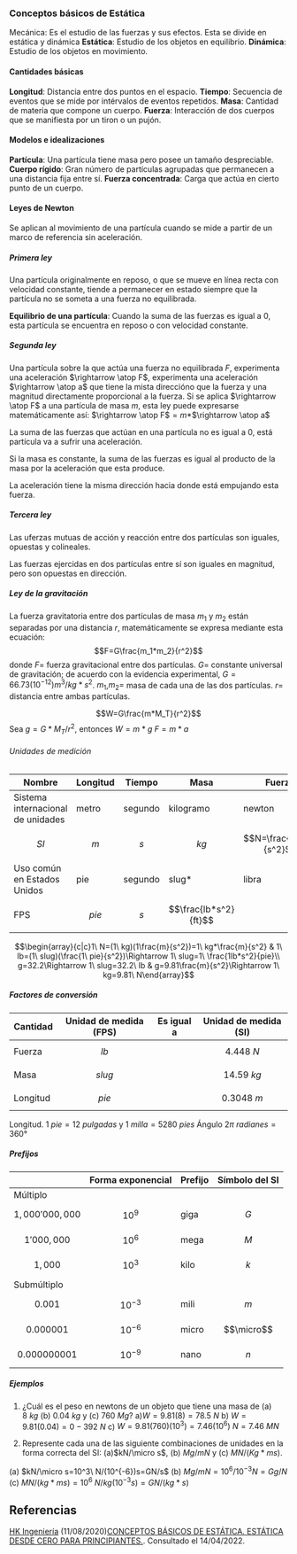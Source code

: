 ### Conceptos básicos de Estática
Mecánica: Es el estudio de las fuerzas y sus efectos. Esta se divide en estática y dinámica
**Estática**: Estudio de los objetos en equilibrio.
**Dinámica**: Estudio de los objetos en movimiento.

#### Cantidades básicas
**Longitud**: Distancia entre dos puntos en el espacio.
**Tiempo**: Secuencia de eventos que se mide por intérvalos de eventos repetidos.
**Masa**: Cantidad de materia que compone un cuerpo.
**Fuerza**: Interacción de dos cuerpos que se manifiesta por un tiron o un pujón.

#### Modelos e idealizaciones
**Partícula**: Una partícula tiene masa pero posee un tamaño despreciable.
**Cuerpo rígido**: Gran número de partículas agrupadas que permanecen a una distancia fija entre sí.
**Fuerza concentrada**: Carga que actúa en cierto punto de un cuerpo.
#### Leyes de Newton
Se aplican al movimiento de una partícula cuando se mide a partir de un marco de referencia sin aceleración.
##### Primera ley
Una partícula originalmente en reposo, o que se mueve en línea recta con velocidad constante, tiende a permanecer en estado siempre que la partícula no se someta a una fuerza no equilibrada.

**Equilibrio de una partícula**: Cuando la suma de las fuerzas es igual a 0, esta partícula se encuentra en reposo o con velocidad constante.

##### Segunda ley
Una partícula sobre la que actúa una fuerza no equilibrada $F$, experimenta una aceleración $\rightarrow \atop F$, experimenta una aceleración $\rightarrow \atop a$ que tiene la mista direccióno que la fuerza y una magnitud directamente proporcional a la fuerza. Si se aplica $\rightarrow \atop F$ a una partícula de masa $m$, esta ley puede expresarse matemáticamente así: $\rightarrow \atop F$$=m*$$\rightarrow \atop a$

La suma de las fuerzas que actúan en una partícula no es igual a 0, está partícula va a sufrir una aceleración.

Si la masa es constante, la suma de las fuerzas es igual al producto de la masa por la aceleración que esta produce.

La aceleración tiene la misma dirección hacia donde está empujando esta fuerza.

##### Tercera ley
Las uferzas mutuas de acción y reacción entre dos partículas son iguales, opuestas y colineales.

Las fuerzas ejercidas en dos partículas entre sí son iguales en magnitud, pero son opuestas en dirección.

##### Ley de la gravitación
La fuerza gravitatoria entre dos partículas de masa $m_1$ y $m_2$ están separadas por una distancia $r$, matemáticamente se expresa mediante esta ecuación:
$$F=G\frac{m_1*m_2}{r^2}$$
donde 
$F=$ fuerza gravitacional entre dos partículas.
$G=$ constante universal de gravitación; de acuerdo con la evidencia experimental, $G=66.73(10^{-12})m^3/kg*s^2$.
$m_1$,$m_2=$ masa de cada una de las dos partículas.
$r=$ distancia entre ambas partículas.

$$W=G\frac{m*M_T}{r^2}$$
Sea $g=G*M_T/r^2$, entonces
$W=m*g$
$F=m*a$

###### Unidades de medición
|Nombre|Longitud|Tiempo|Masa|Fuerza|
|-|-|-|-|-|
Sistema internacional de unidades|metro|segundo|kilogramo|newton|
|$$SI$$|$$m$$|$$s$$|$$kg$$|$$N=\frac{kg*m}{s^2}$$|
|Uso común en Estados Unidos|pie|segundo|slug*|libra|
FPS|$$pie$$|$$s$$|$$\frac{lb*s^2}{ft}$$

$$\begin{array}{c|c}1\ N=(1\ kg)(1\frac{m}{s^2})=1\ kg*\frac{m}{s^2} & 1\ lb=(1\ slug)(\frac{1\ pie}{s^2})\Rightarrow 1\ slug=1\ \frac{1lb*s^2}{pie}\\ g=32.2\Rightarrow 1\ slug=32.2\ lb  & g=9.81\frac{m}{s^2}\Rightarrow 1\ kg=9.81\ N\end{array}$$

##### Factores de conversión
|Cantidad|Unidad de medida (FPS)|Es igual a|Unidad de medida (SI)|
|-|-|-|-|
|Fuerza|$$lb$$||$$4.448\ N$$|
|Masa|$$slug$$||$$14.59\ kg$$|
|Longitud|$$pie$$||$$0.3048\ m$$

Longitud. $1\ pie=12\ pulgadas$ y $1\ milla=5280\ pies$
Ángulo $2π\ radianes=360°$

##### Prefijos
||Forma exponencial|Prefijo|Símbolo del SI|
|-|-|-|-|
|Múltiplo||||
|$$1,000'000,000$$|$$10^9$$|giga|$$G$$|
|$$1'000,000$$|$$10^6$$|mega|$$M$$|
|$$1,000$$|$$10^3$$|kilo|$$k$$
|Submúltiplo||||
|$$0.001$$|$$10^{-3}$$|mili|$$m$$|
|$$0.000 001$$|$$10^{-6}$$|micro|$$\micro$$|
|$$0.000 000 001$$|$$10^{-9}$$|nano|$$n$$|
 
##### Ejemplos
1. ¿Cuál es el peso en newtons de un objeto que tiene una masa de (a) $8\ kg$ (b) $0.04\ kg$ y (c) $760\ Mg$?
a)$W=9.81(8)=78.5\ N$
b) $W=9.81(0.04)=0-392\ N$
c)	$W=9.81(760)(10^3)=7.46(10^6)\ N=7.46\ MN$
 
2. Represente cada una de las siguiente combinaciones de unidades en la forma correcta del SI: (a)$kN/\micro s$, (b) $Mg/mN$ y (c) $MN/(Kg*ms)$.

(a) $kN/\micro s=10^3\ N/(10^{-6})s=GN/s$
(b) $Mg/mN=10^6/10^{-3}N=Gg/N$
(c) $MN/(kg*ms)=10^6\ N/kg(10^{-3}s)=GN/(kg*s)$

## Referencias
[HK Ingeniería](https://www.youtube.com/channel/UCnCp1Hcj8AsbGROQp3UPlXg) (11/08/2020)[CONCEPTOS BÁSICOS DE ESTÁTICA. ESTÁTICA DESDE CERO PARA PRINCIPIANTES.](https://www.youtube.com/watch?v=ppnTXq1tc8c). Consultado el 14/04/2022.